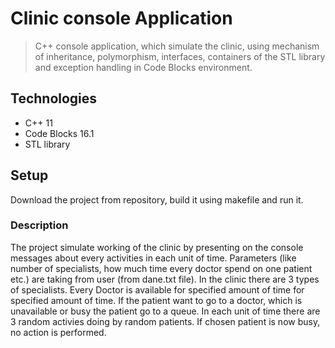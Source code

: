 # Clinic console Application
> C++ console application, which simulate the clinic, using mechanism of inheritance, polymorphism, interfaces, containers of the STL library and exception handling in Code Blocks environment.

## Technologies
* C++ 11
* Code Blocks 16.1
* STL library

## Setup
Download the project from repository, build it using makefile and run it.

### Description
The project simulate working of the clinic by presenting on the console messages about every 
activities in each unit of time. Parameters (like number of specialists, how much time every doctor spend
on one patient etc.) are taking from user (from dane.txt file).
In the clinic there are 3 types of specialists. Every Doctor is available for specified amount of time
for specified amount of time. If the patient want to go to a doctor, which is unavailable or busy
the patient go to a queue. In each unit of time there are 3 random activies doing by random patients.
If chosen patient is now busy, no action is performed.
